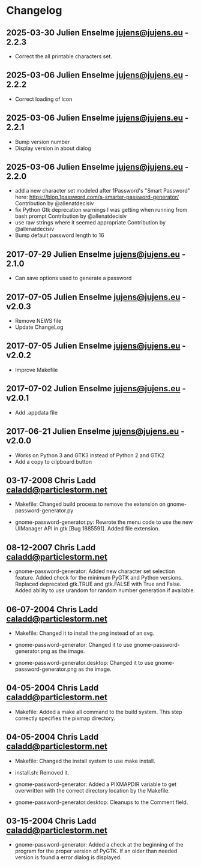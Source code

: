 # Changelog

## 2025-03-30 Julien Enselme <jujens@jujens.eu> - 2.2.3
- Correct the all printable characters set.

## 2025-03-06 Julien Enselme <jujens@jujens.eu> - 2.2.2
- Correct loading of icon

## 2025-03-06 Julien Enselme <jujens@jujens.eu> - 2.2.1
- Bump version number
- Display version in about dialog

## 2025-03-06 Julien Enselme <jujens@jujens.eu> - 2.2.0
- add a new character set modeled after 1Password's "Smart Password" here: https://blog.1password.com/a-smarter-password-generator/ Contribution by @allenatdecisiv
- fix Python Gtk deprecation warnings I was getting when running from bash prompt Contribution by @allenatdecisiv
- use raw strings where it seemed appropriate Contribution by @allenatdecisiv
- Bump default password length to 16


## 2017-07-29 Julien Enselme <jujens@jujens.eu> - 2.1.0

- Can save options used to generate a password

## 2017-07-05 Julien Enselme <jujens@jujens.eu> - v2.0.3

- Remove NEWS file
- Update ChangeLog

## 2017-07-05 Julien Enselme <jujens@jujens.eu> - v2.0.2

- Improve Makefile

## 2017-07-02 Julien Enselme <jujens@jujens.eu> - v2.0.1

- Add .appdata file

## 2017-06-21 Julien Enselme <jujens@jujens.eu> - v2.0.0

- Works on Python 3 and GTK3 instead of Python 2 and GTK2
- Add a copy to cilpboard button

## 03-17-2008 Chris Ladd <caladd@particlestorm.net>

* Makefile:
  Changed build process to remove the extension on gnome-password-generator.py

* gnome-password-generator.py:
  Rewrote the menu code to use the new UIManager API in gtk [Bug 1885591]. Added file extension.

## 08-12-2007 Chris Ladd <caladd@particlestorm.net>

* gnome-password-generator:
  Added new character set selection feature. Added check
  for the minimum PyGTK and Python versions. Replaced
  deprecated gtk.TRUE and gtk.FALSE with True and False.
  Added ability to use urandom for random number generation
  if available.

## 06-07-2004 Chris Ladd <caladd@particlestorm.net>

* Makefile:
  Changed it to install the png instead of an svg.

* gnome-password-generator:
  Changed it to use gnome-password-generator.png as the image.

* gnome-password-generator.desktop:
  Changed it to use gnome-password-generator.png as the image.

## 04-05-2004 Chris Ladd <caladd@particlestorm.net>

* Makefile:
  Added a make all command to the build system. This step
  correctly specifies the pixmap directory.

## 04-05-2004 Chris Ladd <caladd@particlestorm.net>

* Makefile:
  Changed the install system to use make install.

* install.sh:
  Removed it.

* gnome-password-generator:
  Added a PIXMAPDIR variable to get overwritten with the
  correct directory location by the Makefile.

* gnome-password-generator.desktop:
  Cleanups to the Comment field.

## 03-15-2004 Chris Ladd <caladd@particlestorm.net>

* gnome-password-generator:
  Added a check at the beginning of the program for the
  proper version of PyGTK. If an older than needed version
  is found a error dialog is displayed.
